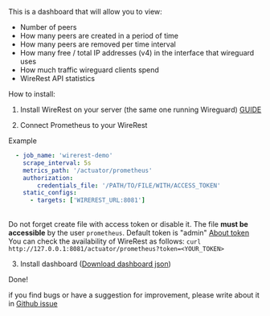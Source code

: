 

This is a dashboard that will allow you to view:
- Number of peers
- How many peers are created in a period of time
- How many peers are removed per time interval
- How many free / total IP addresses (v4) in the interface that wireguard uses
- How much traffic wireguard clients spend
- WireRest API statistics

How to install:

1. Install WireRest on your server (the same one running Wireguard)  [GUIDE](https://github.com/FokiDoki/WireRest#how-to-run)

2. Connect Prometheus to your WireRest

Example
```yaml
  - job_name: 'wirerest-demo'
    scrape_interval: 5s
    metrics_path: '/actuator/prometheus'
    authorization:
        credentials_file: '/PATH/TO/FILE/WITH/ACCESS_TOKEN'
    static_configs:
      - targets: ['WIREREST_URL:8081']
```
\
Do not forget create file with access token or disable it. The file **must be accessible** by the user `prometheus`. Default token is "admin" [About token](https://github.com/FokiDoki/WireRest#token-authentication) \
You can check the availability of WireRest as follows:
`curl http://127.0.0.1:8081/actuator/prometheus?token=<YOUR_TOKEN>`

3. Install dashboard ([Download dashboard json](https://raw.githubusercontent.com/FokiDoki/WireRest/master/grafana/grafana_dashboard.json))

Done!

if you find bugs or have a suggestion for improvement, please write about it in [Github issue](https://github.com/FokiDoki/WireRest)

